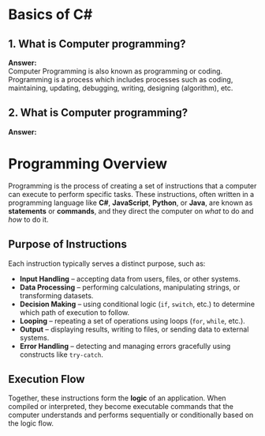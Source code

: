 # Basics of C#

## 1. What is Computer programming?

**Answer:**  
Computer Programming is also known as programming or coding. Programming is a process which includes processes such as coding, maintaining, updating, debugging, writing, designing (algorithm), etc.

## 2. What is Computer programming?

**Answer:**

# Programming Overview

Programming is the process of creating a set of instructions that a computer can execute to perform specific tasks. These instructions, often written in a programming language like **C#**, **JavaScript**, **Python**, or **Java**, are known as **statements** or **commands**, and they direct the computer on _what_ to do and _how_ to do it.

## Purpose of Instructions

Each instruction typically serves a distinct purpose, such as:

- **Input Handling** – accepting data from users, files, or other systems.
- **Data Processing** – performing calculations, manipulating strings, or transforming datasets.
- **Decision Making** – using conditional logic (`if`, `switch`, etc.) to determine which path of execution to follow.
- **Looping** – repeating a set of operations using loops (`for`, `while`, etc.).
- **Output** – displaying results, writing to files, or sending data to external systems.
- **Error Handling** – detecting and managing errors gracefully using constructs like `try-catch`.

## Execution Flow

Together, these instructions form the **logic** of an application. When compiled or interpreted, they become executable commands that the computer understands and performs sequentially or conditionally based on the logic flow.
